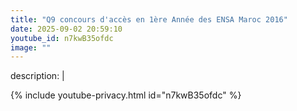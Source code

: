 ```yaml
---
title: "Q9 concours d'accès en 1ère Année des ENSA Maroc 2016"
date: 2025-09-02 20:59:10 
youtube_id: n7kwB35ofdc
image: ""
---
```

description: |
  
{% include youtube-privacy.html id="n7kwB35ofdc" %}
